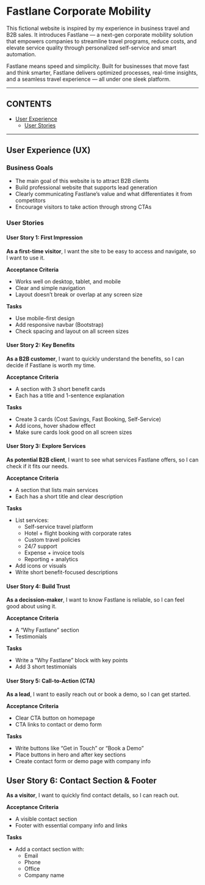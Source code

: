 # Fastlane Corporate Mobility
This fictional website is inspired by my experience in business travel and B2B sales. It introduces Fastlane — a next-gen corporate mobility solution that empowers companies to streamline travel programs, reduce costs, and elevate service quality through personalized self-service and smart automation.

Fastlane means speed and simplicity.
Built for businesses that move fast and think smarter, Fastlane delivers optimized processes, real-time insights, and a seamless travel experience — all under one sleek platform.

---

## CONTENTS

* [User Experience](#user-experience-ux)
  * [User Stories](#user-stories)

---

## User Experience (UX)

### Business Goals
- The main goal of this website is to attract B2B clients
- Build professional website that supports lead generation
- Clearly communicating Fastlane’s value and what differentiates it from competitors
- Encourage visitors to take action through strong CTAs

### User Stories

#### User Story 1: First Impression

**As a first-time visitor**, I want the site to be easy to access and navigate, so I want to use it.

**Acceptance Criteria**
- Works well on desktop, tablet, and mobile
- Clear and simple navigation
- Layout doesn’t break or overlap at any screen size

**Tasks**
- Use mobile-first design
- Add responsive navbar (Bootstrap)
- Check spacing and layout on all screen sizes

#### User Story 2: Key Benefits

**As a B2B customer**, I want to quickly understand the benefits, so I can decide if Fastlane is worth my time.

**Acceptance Criteria**
- A section with 3 short benefit cards
- Each has a title and 1-sentence explanation

**Tasks**
- Create 3 cards (Cost Savings, Fast Booking, Self-Service)
- Add icons, hover shadow effect
- Make sure cards look good on all screen sizes

#### User Story 3: Explore Services

**As potential B2B client**, I want to see what services Fastlane offers, so I can check if it fits our needs.

**Acceptance Criteria**
- A section that lists main services
- Each has a short title and clear description

**Tasks**
- List services:
  - Self-service travel platform
  - Hotel + flight booking with corporate rates
  - Custom travel policies
  - 24/7 support
  - Expense + invoice tools
  - Reporting + analytics
- Add icons or visuals
- Write short benefit-focused descriptions

#### User Story 4: Build Trust

**As a decission-maker**, I want to know Fastlane is reliable, so I can feel good about using it.

**Acceptance Criteria**
- A “Why Fastlane” section
- Testimonials

**Tasks**
- Write a “Why Fastlane” block with key points
- Add 3 short testimonials

#### User Story 5: Call-to-Action (CTA)

**As a lead**, I want to easily reach out or book a demo, so I can get started.

**Acceptance Criteria**
- Clear CTA button on homepage
- CTA links to contact or demo form

**Tasks**
- Write buttons like “Get in Touch” or “Book a Demo”
- Place buttons in hero and after key sections
- Create contact form or demo page with company info

## User Story 6: Contact Section & Footer

**As a visitor**, I want to quickly find contact details, so I can reach out.

**Acceptance Criteria**
- A visible contact section
- Footer with essential company info and links

**Tasks**
- Add a contact section with:
  - Email
  - Phone
  - Office
  - Company name
